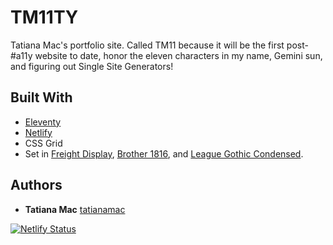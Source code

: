 # TM11TY

Tatiana Mac's portfolio site. Called TM11 because it will be the first post-#a11y website to date,  honor the eleven characters in my name, Gemini sun, and figuring out Single Site Generators!

## Built With

* [Eleventy](https://www.11ty.io)
* [Netlify](https://www.netlify.com)
* CSS Grid
* Set in [Freight Display](https://www.myfonts.com/fonts/garagefonts/freight-disp-pro/), [Brother 1816](https://www.myfonts.com/fonts/tipotype/brother-1816/), and [League Gothic Condensed](https://www.myfonts.com/fonts/tipotype/brother-1816/). 

## Authors

* **Tatiana Mac** [tatianamac](https://github.com/tatianamac)

[![Netlify Status](https://api.netlify.com/api/v1/badges/95addca4-bf9b-44d8-a022-c3d6b1b2780d/deploy-status)](https://app.netlify.com/sites/tatianamac/deploys)
